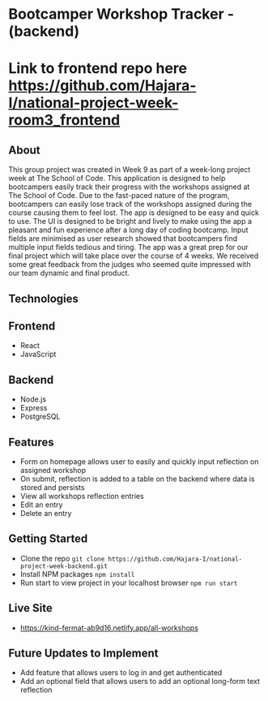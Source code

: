 # Bootcamper Workshop Tracker - (backend)
# Link to frontend repo here <https://github.com/Hajara-I/national-project-week-room3_frontend>


## About
This group project was created in Week 9 as part of a week-long project week at The School of Code. This application is designed to help bootcampers easily track their progress with the workshops assigned at The School of Code. Due to the fast-paced nature of the program, bootcampers can easily lose track of the workshops assigned during the course causing them to feel lost. The app is designed to be easy and quick to use. The UI is designed to be bright and lively to make using the app a pleasant and fun experience after a long day of coding bootcamp. Input fields are minimised as user research showed that bootcampers find multiple input fields tedious and tiring. The app was a great prep for our final project which will take place over the course of 4 weeks. We received some great feedback from the judges who seemed quite impressed with our team dynamic and final product.


## Technologies
## Frontend
- React
- JavaScript

## Backend
- Node.js
- Express
- PostgreSQL


## Features 
- Form on homepage allows user to easily and quickly input reflection on assigned workshop
- On submit, reflection is added to a table on the backend where data is stored and persists
- View all workshops reflection entries
- Edit an entry
- Delete an entry

## Getting Started
- Clone the repo `git clone https://github.com/Hajara-I/national-project-week-backend.git`
- Install NPM packages `npm install`
- Run start to view project in your localhost browser `npm run start`

## Live Site
- https://kind-fermat-ab9d16.netlify.app/all-workshops


## Future Updates to Implement
- Add feature that allows users to log in and get authenticated
- Add an optional field that allows users to add an optional long-form text reflection

